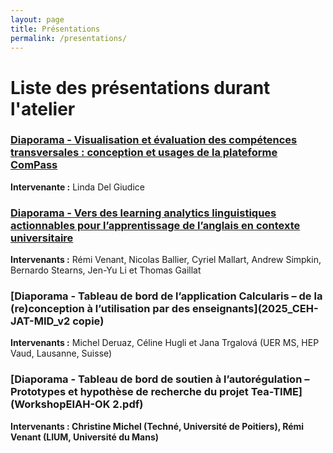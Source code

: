 ```yaml
---
layout: page
title: Présentations 
permalink: /presentations/
---
```

# Liste des présentations durant l'atelier
### [Diaporama - Visualisation et évaluation des compétences transversales : conception et usages de la plateforme ComPass](ComPass_EIAH_2025_VFinale.pdf)

**Intervenante :** Linda Del Giudice

### [Diaporama - Vers des learning analytics linguistiques actionnables pour l’apprentissage de l’anglais en contexte universitaire](presentation_EIAH-WS2025_A4LL.pdf)

**Intervenants :** Rémi Venant, Nicolas Ballier, Cyriel Mallart, Andrew Simpkin, Bernardo Stearns, Jen-Yu Li et Thomas Gaillat

### [Diaporama - Tableau de bord de l’application Calcularis – de la (re)conception à l’utilisation par des enseignants](2025_CEH-JAT-MID_v2 copie)
**Intervenants :** Michel Deruaz, Céline Hugli et Jana Trgalová (UER MS, HEP Vaud, Lausanne, Suisse)

### [Diaporama - Tableau de bord de soutien à l’autorégulation – Prototypes et hypothèse de recherche du projet Tea-TIME](WorkshopEIAH-OK 2.pdf)

**Intervenants : Christine Michel (Techné, Université de Poitiers), Rémi Venant (LIUM, Université du Mans)**
 

